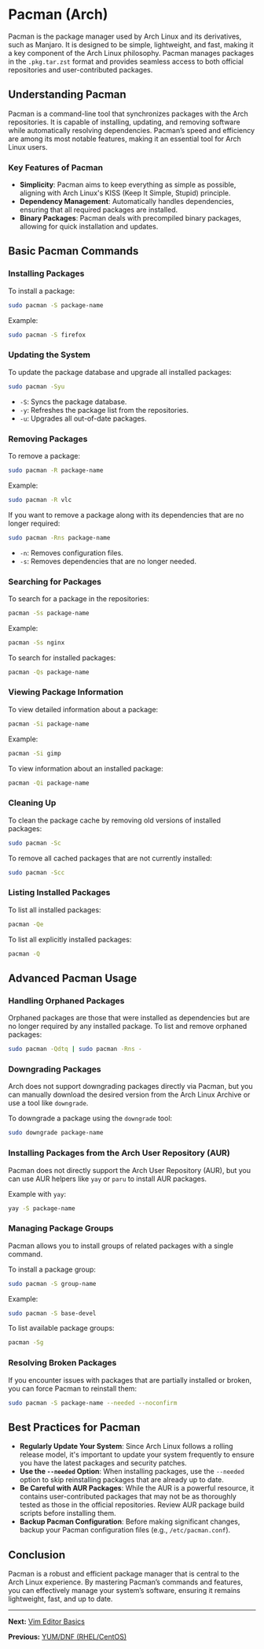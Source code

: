 # Pacman (Arch)

Pacman is the package manager used by Arch Linux and its derivatives, such as Manjaro. It is designed to be simple, lightweight, and fast, making it a key component of the Arch Linux philosophy. Pacman manages packages in the `.pkg.tar.zst` format and provides seamless access to both official repositories and user-contributed packages.

## Understanding Pacman

Pacman is a command-line tool that synchronizes packages with the Arch repositories. It is capable of installing, updating, and removing software while automatically resolving dependencies. Pacman’s speed and efficiency are among its most notable features, making it an essential tool for Arch Linux users.

### Key Features of Pacman

- **Simplicity**: Pacman aims to keep everything as simple as possible, aligning with Arch Linux's KISS (Keep It Simple, Stupid) principle.
- **Dependency Management**: Automatically handles dependencies, ensuring that all required packages are installed.
- **Binary Packages**: Pacman deals with precompiled binary packages, allowing for quick installation and updates.

## Basic Pacman Commands

### Installing Packages

To install a package:

```bash
sudo pacman -S package-name
```

Example:

```bash
sudo pacman -S firefox
```

### Updating the System

To update the package database and upgrade all installed packages:

```bash
sudo pacman -Syu
```

- `-S`: Syncs the package database.
- `-y`: Refreshes the package list from the repositories.
- `-u`: Upgrades all out-of-date packages.

### Removing Packages

To remove a package:

```bash
sudo pacman -R package-name
```

Example:

```bash
sudo pacman -R vlc
```

If you want to remove a package along with its dependencies that are no longer required:

```bash
sudo pacman -Rns package-name
```

- `-n`: Removes configuration files.
- `-s`: Removes dependencies that are no longer needed.

### Searching for Packages

To search for a package in the repositories:

```bash
pacman -Ss package-name
```

Example:

```bash
pacman -Ss nginx
```

To search for installed packages:

```bash
pacman -Qs package-name
```

### Viewing Package Information

To view detailed information about a package:

```bash
pacman -Si package-name
```

Example:

```bash
pacman -Si gimp
```

To view information about an installed package:

```bash
pacman -Qi package-name
```

### Cleaning Up

To clean the package cache by removing old versions of installed packages:

```bash
sudo pacman -Sc
```

To remove all cached packages that are not currently installed:

```bash
sudo pacman -Scc
```

### Listing Installed Packages

To list all installed packages:

```bash
pacman -Qe
```

To list all explicitly installed packages:

```bash
pacman -Q
```

## Advanced Pacman Usage

### Handling Orphaned Packages

Orphaned packages are those that were installed as dependencies but are no longer required by any installed package. To list and remove orphaned packages:

```bash
sudo pacman -Qdtq | sudo pacman -Rns -
```

### Downgrading Packages

Arch does not support downgrading packages directly via Pacman, but you can manually download the desired version from the Arch Linux Archive or use a tool like `downgrade`.

To downgrade a package using the `downgrade` tool:

```bash
sudo downgrade package-name
```

### Installing Packages from the Arch User Repository (AUR)

Pacman does not directly support the Arch User Repository (AUR), but you can use AUR helpers like `yay` or `paru` to install AUR packages.

Example with `yay`:

```bash
yay -S package-name
```

### Managing Package Groups

Pacman allows you to install groups of related packages with a single command.

To install a package group:

```bash
sudo pacman -S group-name
```

Example:

```bash
sudo pacman -S base-devel
```

To list available package groups:

```bash
pacman -Sg
```

### Resolving Broken Packages

If you encounter issues with packages that are partially installed or broken, you can force Pacman to reinstall them:

```bash
sudo pacman -S package-name --needed --noconfirm
```

## Best Practices for Pacman

- **Regularly Update Your System**: Since Arch Linux follows a rolling release model, it's important to update your system frequently to ensure you have the latest packages and security patches.
- **Use the `--needed` Option**: When installing packages, use the `--needed` option to skip reinstalling packages that are already up to date.
- **Be Careful with AUR Packages**: While the AUR is a powerful resource, it contains user-contributed packages that may not be as thoroughly tested as those in the official repositories. Review AUR package build scripts before installing them.
- **Backup Pacman Configuration**: Before making significant changes, backup your Pacman configuration files (e.g., `/etc/pacman.conf`).

## Conclusion

Pacman is a robust and efficient package manager that is central to the Arch Linux experience. By mastering Pacman’s commands and features, you can effectively manage your system’s software, ensuring it remains lightweight, fast, and up to date.

---

**Next:** [Vim Editor Basics](../../06.%20Text%20Editors/1.%20Vim%20Editor%20Basics.md)

**Previous:** [YUM/DNF (RHEL/CentOS)](./3.%20YUM%20-%20DNF%20(RHEL%20-%20CentOS).md)
